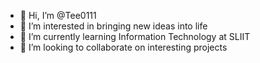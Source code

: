 - 👋 Hi, I’m @Tee0111
- 👀 I’m interested in bringing new ideas into life
- 🌱 I’m currently learning Information Technology at SLIIT
- 💞️ I’m looking to collaborate on interesting projects
  
  

<!---
Tee0111/Tee0111 is a ✨ special ✨ repository because its `README.md` (this file) appears on your GitHub profile.
You can click the Preview link to take a look at your changes.
--->
